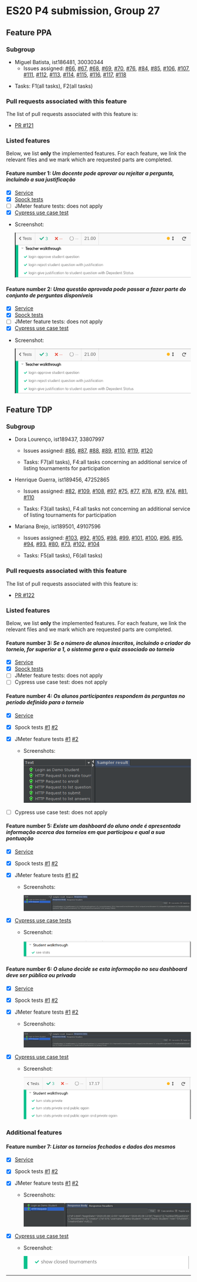 # ES20 P4 submission, Group 27

## Feature PPA

### Subgroup

  - Miguel Batista, ist186481, 30030344 
    + Issues assigned: 
        [#66](https://github.com/tecnico-softeng/es20al_27-project/issues/66), 
        [#67](https://github.com/tecnico-softeng/es20al_27-project/issues/67),
        [#68](https://github.com/tecnico-softeng/es20al_27-project/issues/68),
        [#69](https://github.com/tecnico-softeng/es20al_27-project/issues/69),
        [#70](https://github.com/tecnico-softeng/es20al_27-project/issues/70),
        [#76](https://github.com/tecnico-softeng/es20al_27-project/issues/76),
        [#84](https://github.com/tecnico-softeng/es20al_27-project/issues/84),
        [#85](https://github.com/tecnico-softeng/es20al_27-project/issues/85),
        [#106](https://github.com/tecnico-softeng/es20al_27-project/issues/106),
        [#107](https://github.com/tecnico-softeng/es20al_27-project/issues/107),
        [#111](https://github.com/tecnico-softeng/es20al_27-project/issues/111),
        [#112](https://github.com/tecnico-softeng/es20al_27-project/issues/112),
        [#113](https://github.com/tecnico-softeng/es20al_27-project/issues/113),
        [#114](https://github.com/tecnico-softeng/es20al_27-project/issues/114),
        [#115](https://github.com/tecnico-softeng/es20al_27-project/issues/115),
        [#116](https://github.com/tecnico-softeng/es20al_27-project/issues/116),
        [#117](https://github.com/tecnico-softeng/es20al_27-project/issues/117),
        [#118](https://github.com/tecnico-softeng/es20al_27-project/issues/118)
       
   + Tasks: F1(all tasks), F2(all tasks)
 
### Pull requests associated with this feature

The list of pull requests associated with this feature is:

 - [PR #121](https://github.com/tecnico-softeng/es20al_27-project/pull/121)

### Listed features

Below, we list **only** the implemented features. For each feature, we link the relevant files and we mark which are requested parts are completed.

#### Feature number 1: _Um docente pode aprovar ou rejeitar a pergunta, incluindo a sua justificação_

 - [x] [Service](https://github.com/tecnico-softeng/es20al_27-project/blob/ppa/backend/src/main/java/pt/ulisboa/tecnico/socialsoftware/tutor/question/ProposedQuestionService.java)
 - [x] [Spock tests](https://github.com/tecnico-softeng/es20al_27-project/blob/ppa/backend/src/test/groovy/pt/ulisboa/tecnico/socialsoftware/tutor/question/service/StatusChangeSubmitQuestionTest.groovy)
 - [ ] JMeter feature tests: does not apply 
 - [x] [Cypress use case test](https://github.com/tecnico-softeng/es20al_27-project/tree/ppa/frontend/tests/e2e/specs/teacher/studentQuestions.js)        
 
 + Screenshot: 
   
      ![Test results](./p4-images/cypress_ppa.png) 
      
#### Feature number 2: _Uma questão aprovada pode passar a fazer parte do conjunto de perguntas disponíveis_

 - [x] [Service](https://github.com/tecnico-softeng/es20al_27-project/blob/ppa/backend/src/main/java/pt/ulisboa/tecnico/socialsoftware/tutor/question/ProposedQuestionService.java)
 - [x] [Spock tests](https://github.com/tecnico-softeng/es20al_27-project/blob/ppa/backend/src/test/groovy/pt/ulisboa/tecnico/socialsoftware/tutor/question/service/StatusChangeSubmitQuestionTest.groovy)
 - [ ] JMeter feature tests: does not apply 
 - [x] [Cypress use case test](https://github.com/tecnico-softeng/es20al_27-project/tree/ppa/frontend/tests/e2e/specs/teacher/studentQuestions.js)
      
 + Screenshot: 
   
      ![Test results](./p4-images/cypress_ppa.png)


## Feature TDP

### Subgroup

 - Dora Lourenço, ist189437, 33807997
   + Issues assigned: 
       [#86](https://github.com/tecnico-softeng/es20al_27-project/issues/86), 
       [#87](https://github.com/tecnico-softeng/es20al_27-project/issues/87),
       [#88](https://github.com/tecnico-softeng/es20al_27-project/issues/88),
       [#89](https://github.com/tecnico-softeng/es20al_27-project/issues/89),
       [#110](https://github.com/tecnico-softeng/es20al_27-project/issues/110),
       [#119](https://github.com/tecnico-softeng/es20al_27-project/issues/119),
       [#120](https://github.com/tecnico-softeng/es20al_27-project/issues/120)
       
   + Tasks: F7(all tasks), F4:all tasks concerning an additional service of 
   listing tournaments for participation 
   
 - Henrique Guerra, ist189456, 47252865
   + Issues assigned: 
        [#82](https://github.com/tecnico-softeng/es20al_27-project/issues/82), 
        [#109](https://github.com/tecnico-softeng/es20al_27-project/issues/109),
        [#108](https://github.com/tecnico-softeng/es20al_27-project/issues/108),
        [#97](https://github.com/tecnico-softeng/es20al_27-project/issues/97),
        [#75](https://github.com/tecnico-softeng/es20al_27-project/issues/75),
        [#77](https://github.com/tecnico-softeng/es20al_27-project/issues/77),
        [#78](https://github.com/tecnico-softeng/es20al_27-project/issues/78),
        [#79](https://github.com/tecnico-softeng/es20al_27-project/issues/79),
        [#74](https://github.com/tecnico-softeng/es20al_27-project/issues/74),
        [#81](https://github.com/tecnico-softeng/es20al_27-project/issues/81),
        [#110](https://github.com/tecnico-softeng/es20al_27-project/issues/110)
        
   + Tasks: F3(all tasks), F4:all tasks not concerning an additional service of 
   listing tournaments for participation 
   
  - Mariana Brejo, ist189501, 49107596
    + Issues assigned: 
        [#103](https://github.com/tecnico-softeng/es20al_27-project/issues/103), 
        [#92](https://github.com/tecnico-softeng/es20al_27-project/issues/92),
        [#105](https://github.com/tecnico-softeng/es20al_27-project/issues/105),
        [#98](https://github.com/tecnico-softeng/es20al_27-project/issues/98),
        [#99](https://github.com/tecnico-softeng/es20al_27-project/issues/99),
        [#101](https://github.com/tecnico-softeng/es20al_27-project/issues/101),
        [#100](https://github.com/tecnico-softeng/es20al_27-project/issues/100),
        [#96](https://github.com/tecnico-softeng/es20al_27-project/issues/96),
        [#95](https://github.com/tecnico-softeng/es20al_27-project/issues/95),
        [#94](https://github.com/tecnico-softeng/es20al_27-project/issues/94),
        [#93](https://github.com/tecnico-softeng/es20al_27-project/issues/93),
        [#80](https://github.com/tecnico-softeng/es20al_27-project/issues/80),
        [#73](https://github.com/tecnico-softeng/es20al_27-project/issues/73),
        [#102](https://github.com/tecnico-softeng/es20al_27-project/issues/102),
        [#104](https://github.com/tecnico-softeng/es20al_27-project/issues/104)
           
    + Tasks: F5(all tasks), F6(all tasks)

### Pull requests associated with this feature

The list of pull requests associated with this feature is:

 - [PR #122](https://github.com/tecnico-softeng/es20al_27-project/pull/122)


### Listed features

Below, we list **only** the implemented features. For each feature, we link the relevant files and we mark which are requested parts are completed.

#### Feature number 3: _Se o número de alunos inscritos, incluindo o criador do torneio, for superior a 1, o sistema gera o quiz associado ao torneio_

 - [x] [Service](https://github.com/tecnico-softeng/es20al_27-project/blob/master/backend/src/main/java/pt/ulisboa/tecnico/socialsoftware/tutor/tournament/TournamentService.java)
 - [x] [Spock tests](https://github.com/tecnico-softeng/es20al_27-project/blob/tdp/backend/src/test/groovy/pt/ulisboa/tecnico/socialsoftware/tutor/tournament/service/GenerateQuestionsTest.groovy)
 - [ ] JMeter feature tests: does not apply
 - [ ] Cypress use case test: does not apply

#### Feature number 4: _Os alunos participantes respondem às perguntas no período definido para o torneio_

 - [x] [Service](https://github.com/tecnico-softeng/es20al_27-project/blob/master/backend/src/main/java/pt/ulisboa/tecnico/socialsoftware/tutor/tournament/TournamentService.java)
 - [x] Spock tests
    [#1](https://github.com/tecnico-softeng/es20al_27-project/blob/tdp/backend/src/test/groovy/pt/ulisboa/tecnico/socialsoftware/tutor/tournament/service/SubmitAnswerTest.groovy)
    [#2](https://github.com/tecnico-softeng/es20al_27-project/blob/tdp/backend/src/test/groovy/pt/ulisboa/tecnico/socialsoftware/tutor/tournament/service/SubmitAnswerPerformanceTest.groovy)
 - [x] JMeter feature tests
    [#1](https://github.com/tecnico-softeng/es20al_27-project/blob/tdp/backend/jmeter/tournaments/WSSubmitAnswerTest.jmx)
    [#2](https://github.com/tecnico-softeng/es20al_27-project/blob/tdp/backend/jmeter/tournaments/WSSubmitAnswerLoadTest.jmx)
   + Screenshots:
      
     ![Test results](./p4-images/jmeter_awnserTournaments.png)
     
 - [ ] Cypress use case test: does not apply
     
#### Feature number 5: _Existe um dashboard do aluno onde é apresentada informação acerca dos torneios em que participou e qual a sua pontuação_

 - [x] [Service](https://github.com/tecnico-softeng/es20al_27-project/blob/master/backend/src/main/java/pt/ulisboa/tecnico/socialsoftware/tutor/tournament/TournamentService.java)
 - [x] Spock tests
    [#1](https://github.com/tecnico-softeng/es20al_27-project/blob/tdp/backend/src/test/groovy/pt/ulisboa/tecnico/socialsoftware/tutor/statistics/StatisticsTest.groovy)
    [#2](https://github.com/tecnico-softeng/es20al_27-project/blob/tdp/backend/src/test/groovy/pt/ulisboa/tecnico/socialsoftware/tutor/statistics/StatisticsPerformanceTest.groovy)
 - [x] JMeter feature tests
    [#1](https://github.com/tecnico-softeng/es20al_27-project/blob/tdp/backend/jmeter/statistics/WSStatisticsTest.jmx)
    [#2](https://github.com/tecnico-softeng/es20al_27-project/blob/tdp/backend/jmeter/statistics/WStatisticsLoadTest.jmx)
    
   + Screenshots:
      
     ![Test results](./p4-images/jmeter_dashboard.png)
     
 - [x] [Cypress use case tests](https://github.com/tecnico-softeng/es20al_27-project/blob/tdp/frontend/tests/e2e/specs/student/manageStatistics.js)

   + Screenshot: 
   
     ![Test results](./p4-images/cypress_dashboard.png)
     
#### Feature number 6: _O aluno decide se esta informação no seu dashboard deve ser pública ou privada_

 - [x] [Service](https://github.com/tecnico-softeng/es20al_27-project/blob/master/backend/src/main/java/pt/ulisboa/tecnico/socialsoftware/tutor/tournament/TournamentService.java)
 - [x] Spock tests
    [#1](https://github.com/tecnico-softeng/es20al_27-project/blob/tdp/backend/src/test/groovy/pt/ulisboa/tecnico/socialsoftware/tutor/statistics/PrivacyStatisticsTest.groovy)
    [#2](https://github.com/tecnico-softeng/es20al_27-project/blob/tdp/backend/src/test/groovy/pt/ulisboa/tecnico/socialsoftware/tutor/statistics/PrivacyStatisticsPerformanceTest.groovy)
 - [x] JMeter feature tests
    [#1](https://github.com/tecnico-softeng/es20al_27-project/blob/tdp/backend/jmeter/statistics/WSPrivacyStatisticsTest.jmx)
    [#2](https://github.com/tecnico-softeng/es20al_27-project/blob/tdp/backend/jmeter/statistics/WSPrivacyStatisticsLoadTest.jmx)
   + Screenshots:
      
     ![Test results](./p4-images/jmeter_dashboardPrivacy.png)
     
 - [x] [Cypress use case test](https://github.com/tecnico-softeng/es20al_27-project/blob/tdp/frontend/tests/e2e/specs/student/manageStatisticsPrivacy.js)
   + Screenshot:
   
     ![Test results](./p4-images/cypress_dashboardPrivacy.png)


### Additional features

#### Feature number 7: _Listar os torneios fechados e dados dos mesmos_

 - [x] [Service](https://github.com/tecnico-softeng/es20al_27-project/blob/master/backend/src/main/java/pt/ulisboa/tecnico/socialsoftware/tutor/tournament/TournamentService.java)
 - [x] Spock tests
    [#1](https://github.com/tecnico-softeng/es20al_27-project/blob/tdp/backend/src/test/groovy/pt/ulisboa/tecnico/socialsoftware/tutor/tournament/service/ListClosedTournamentsTest.groovy)
    [#2](https://github.com/tecnico-softeng/es20al_27-project/blob/tdp/backend/src/test/groovy/pt/ulisboa/tecnico/socialsoftware/tutor/tournament/service/ListClosedTournamentsPerformanceTest.groovy)
 - [x] JMeter feature tests
    [#1](https://github.com/tecnico-softeng/es20al_27-project/blob/tdp/backend/jmeter/tournaments/WSListClosedTournamentsTest.jmx)
    [#2](https://github.com/tecnico-softeng/es20al_27-project/blob/tdp/backend/jmeter/tournaments/WSListClosedTournamentsLoadTest.jmx)

   + Screenshots:
      
     ![Test results](./p4-images/jmeter_closedTournaments.png)
     
 - [x] [Cypress use case test](https://github.com/tecnico-softeng/es20al_27-project/blob/tdp/frontend/tests/e2e/specs/tournaments/manageTournaments.js)
   + Screenshot:
   
     ![Test results](./p4-images/cypress_closedTournaments.png)


---
